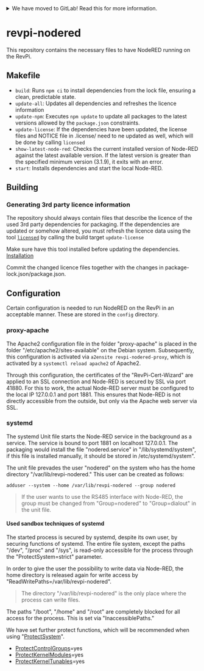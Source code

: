 <details>
<summary>We have moved to GitLab! Read this for more information.</summary>

We have recently moved our repositories to GitLab. You can find revpi-nodered
here: https://gitlab.com/revolutionpi/revpi-nodered  
All repositories on GitHub will stay up-to-date by being synchronised from
GitLab.

We still maintain a presence on GitHub but our work happens over at GitLab. If
you want to contribute to any of our projects we would prefer this contribution
to happen on GitLab, but we also still accept contributions on GitHub if you
prefer that.
</details>

# revpi-nodered

This repository contains the necessary files to have NodeRED running on the
RevPi.

## Makefile

- `build`: Runs `npm ci` to install dependencies from the lock file, 
  ensuring a clean, predictable state.
- `update-all`: Updates all dependencies and refreshes the licence information 
- `update-npm`: Executes `npm update` to update all packages to the latest 
  versions allowed by the `package.json` constraints.
- `update-license`: If the dependencies have been updated, the license files and NOTICE file
  in .license/ need to ne updated as well,  which will be done by calling `licensed`
- `show-latest-node-red`: Checks the current installed
  version of Node-RED against the latest available version. If the
  latest version is greater than the specified minimum version (3.1.9),
  it exits with an error.
- `start`: Installs dependencies and start the local Node-RED.

## Building

### Generating 3rd party licence information
The repository should always contain files that describe the licence of the used 3rd party dependencies for packaging.
If the dependencies are updated or somehow altered, you must refresh the licence data using the tool
[`licensed`](https://github.com/github/licensed/tree/main) by calling the build target `update-license`

Make sure have this tool installed before updating the dependencies.
[Installation](https://github.com/github/licensed/tree/main)

Commit the changed licence files together with the changes in package-lock.json/package.json.

## Configuration

Certain configuration is needed to run NodeRED on the RevPi in an acceptable
manner. These are stored in the `config` directory.

### proxy-apache

The Apache2 configuration file in the folder "proxy-apache" is placed in the
folder "/etc/apache2/sites-available" on the Debian system. Subsequently, this
configuration is activated via `a2ensite revpi-nodered-proxy`, which is
activated by a `systemctl reload apache2` of Apache2.

Through this configuration, the certificates of the "RevPi-Cert-Wizard" are
applied to an SSL connection and Node-RED is secured by SSL via port 41880. For
this to work, the actual Node-RED server must be configured to the local IP
127.0.0.1 and port 1881. This ensures that Node-RED is not directly accessible
from the outside, but only via the Apache web server via SSL.

### systemd

The systemd Unit file starts the Node-RED service in the background as a
service. The service is bound to port 1881 on localhost 127.0.0.1. The packaging
would install the file "nodered.service" in "/lib/systemd/system", if this file
is installed manually, it should be stored in /etc/systemd/system".

The unit file prevades the user "nodered" on the system who has the home
directory "/var/lib/revpi-nodered." This user can be created as follows:

`adduser --system --home /var/lib/revpi-nodered --group nodered`

> If the user wants to use the RS485 interface with Node-RED, the group must be
> changed from "Group=nodered" to "Group=dialout" in the unit file.

#### Used sandbox techniques of systemd

The started process is secured by systemd, despite its own user, by securing
functions of systemd. The entire file system, except the paths "/dev", "/proc"
and "/sys", is read-only accessible for the process through the
"ProtectSystem=strict" parameter.

In order to give the user the possibility to write data via Node-RED, the home
directory is released again for write access by
"ReadWritePaths=/var/lib/revpi-nodered".

> The directory "/var/lib/revpi-nodered" is the only place where the process can
> write files.

The paths "/boot", "/home" and "/root" are completely blocked for all access for
the process. This is set via "InaccessiblePaths."

We have set further protect functions, which will be recommended when using
"[ProtectSystem](https://www.freedesktop.org/software/systemd/man/latest/systemd.exec.html#ProtectSystem=)".

- [ProtectControlGroups](https://www.freedesktop.org/software/systemd/man/latest/systemd.exec.html#ProtectControlGroups=)=yes
- [ProtectKernelModules](https://www.freedesktop.org/software/systemd/man/latest/systemd.exec.html#ProtectKernelModules=)=yes
- [ProtectKernelTunables](https://www.freedesktop.org/software/systemd/man/latest/systemd.exec.html#ProtectKernelTunables=)=yes
